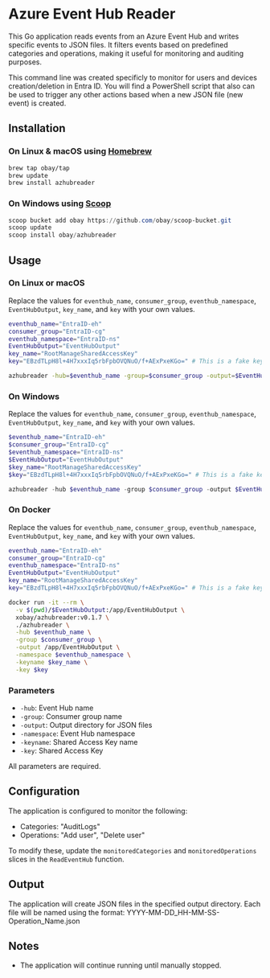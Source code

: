 # Azure Event Hub Reader

This Go application reads events from an Azure Event Hub and writes specific events to JSON files. It filters events based on predefined categories and operations, making it useful for monitoring and auditing purposes.

This command line was created specificly to monitor for users and devices creation/deletion in Entra ID. You will find a PowerShell script that also can be used to trigger any other actions based when a new JSON file (new event) is created.

## Installation

### On Linux & macOS using [Homebrew](https://brew.sh)

```bash
brew tap obay/tap
brew update
brew install azhubreader
```

### On Windows using [Scoop](https://scoop.sh)

```powershell
scoop bucket add obay https://github.com/obay/scoop-bucket.git
scoop update
scoop install obay/azhubreader
```

## Usage

### On Linux or macOS

Replace the values for `eventhub_name`, `consumer_group`, `eventhub_namespace`, `EventHubOutput`, `key_name`, and `key` with your own values.

```bash
eventhub_name="EntraID-eh"
consumer_group="EntraID-cg"
eventhub_namespace="EntraID-ns"
EventHubOutput="EventHubOutput"
key_name="RootManageSharedAccessKey"
key="EBzdTLpH8l+4H7xxxIq5rbFpbOVQNuO/f+AExPxeKGo=" # This is a fake key. Replace with your own key.

azhubreader -hub=$eventhub_name -group=$consumer_group -output=$EventHubOutput -namespace=$eventhub_namespace -keyname=$key_name -key=$key
```

### On Windows

Replace the values for `eventhub_name`, `consumer_group`, `eventhub_namespace`, `EventHubOutput`, `key_name`, and `key` with your own values.

```powershell
$eventhub_name="EntraID-eh"
$consumer_group="EntraID-cg"
$eventhub_namespace="EntraID-ns"
$EventHubOutput="EventHubOutput"
$key_name="RootManageSharedAccessKey"
$key="EBzdTLpH8l+4H7xxxIq5rbFpbOVQNuO/f+AExPxeKGo=" # This is a fake key. Replace with your own key.

azhubreader -hub $eventhub_name -group $consumer_group -output $EventHubOutput -namespace $eventhub_namespace -keyname $key_name -key $key
```

### On Docker

Replace the values for `eventhub_name`, `consumer_group`, `eventhub_namespace`, `EventHubOutput`, `key_name`, and `key` with your own values.

```bash
eventhub_name="EntraID-eh"
consumer_group="EntraID-cg"
eventhub_namespace="EntraID-ns"
EventHubOutput="EventHubOutput"
key_name="RootManageSharedAccessKey"
key="EBzdTLpH8l+4H7xxxIq5rbFpbOVQNuO/f+AExPxeKGo=" # This is a fake key. Replace with your own key.

docker run -it --rm \
  -v $(pwd)/$EventHubOutput:/app/EventHubOutput \
  xobay/azhubreader:v0.1.7 \
  ./azhubreader \
  -hub $eventhub_name \
  -group $consumer_group \
  -output /app/EventHubOutput \
  -namespace $eventhub_namespace \
  -keyname $key_name \
  -key $key
```

### Parameters

- `-hub`: Event Hub name
- `-group`: Consumer group name
- `-output`: Output directory for JSON files
- `-namespace`: Event Hub namespace
- `-keyname`: Shared Access Key name
- `-key`: Shared Access Key

All parameters are required.

## Configuration

The application is configured to monitor the following:

- Categories: "AuditLogs"
- Operations: "Add user", "Delete user"

To modify these, update the `monitoredCategories` and `monitoredOperations` slices in the `ReadEventHub` function.

## Output

The application will create JSON files in the specified output directory. Each file will be named using the format:
YYYY-MM-DD_HH-MM-SS-Operation_Name.json

## Notes

- The application will continue running until manually stopped.
